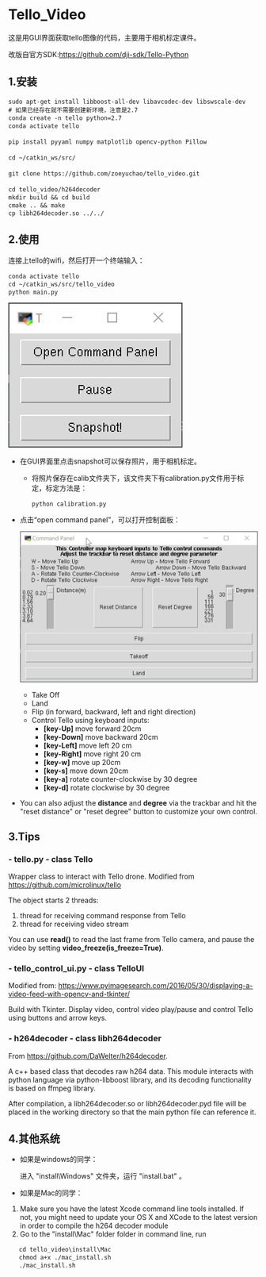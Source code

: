 # Tello_Video

这是用GUI界面获取tello图像的代码，主要用于相机标定课件。

改版自官方SDK:https://github.com/dji-sdk/Tello-Python

## 1.安装

```
sudo apt-get install libboost-all-dev libavcodec-dev libswscale-dev
# 如果已经存在就不需要创建新环境，注意是2.7
conda create -n tello python=2.7
conda activate tello

pip install pyyaml numpy matplotlib opencv-python Pillow

cd ~/catkin_ws/src/

git clone https://github.com/zoeyuchao/tello_video.git

cd tello_video/h264decoder
mkdir build && cd build
cmake .. && make
cp libh264decoder.so ../../
```

## 2.使用

连接上tello的wifi，然后打开一个终端输入：

```
conda activate tello
cd ~/catkin_ws/src/tello_video
python main.py
```

![main]( https://github.com/zoeyuchao/tello_video/blob/master/figure/main.jpg)

- 在GUI界面里点击snapshot可以保存照片，用于相机标定。

  - 将照片保存在calib文件夹下，该文件夹下有calibration.py文件用于标定，标定方法是：

    ```
    python calibration.py
    ```

- 点击“open command panel”，可以打开控制面板：

  ![panel]( https://github.com/zoeyuchao/tello_video/blob/master/figure/panel.jpg)

  - Take Off
  - Land
  - Flip (in forward, backward, left and right direction)
  - Control Tello using keyboard inputs:
      - **[key-Up]** move forward 20cm
      - **[key-Down]** move backward 20cm
      - **[key-Left]** move left 20 cm
      - **[key-Right]** move right 20 cm
      - **[key-w]** move up 20cm
      - **[key-s]** move down 20cm
      - **[key-a]** rotate counter-clockwise by 30 degree
      - **[key-d]** rotate clockwise by 30 degree

- You can also adjust the **distance** and **degree** via the trackbar and hit the "reset distance" or "reset degree" button to customize your own control.

## 3.Tips

### -  tello.py - class Tello

Wrapper class to interact with Tello drone.
Modified from <https://github.com/microlinux/tello>

The object starts 2 threads:

 1. thread for receiving command response from Tello
 2. thread for receiving video stream

You can use **read()** to read the last frame from Tello camera, and pause the video by setting **video_freeze(is_freeze=True)**.

### - tello_control_ui.py - class TelloUI

Modified from: https://www.pyimagesearch.com/2016/05/30/displaying-a-video-feed-with-opencv-and-tkinter/

Build with Tkinter. Display video, control video play/pause and control Tello using buttons and arrow keys.

### - h264decoder - class libh264decoder

From <https://github.com/DaWelter/h264decoder>.

A c++ based class that decodes raw h264 data. This module interacts with python language via python-libboost library, and its decoding functionality is based on ffmpeg library. 

After compilation, a libh264decoder.so or libh264decoder.pyd file will be placed in the working directory so that the main python file can reference it. 

## 4.其他系统

- 如果是windows的同学：

	进入 "install\Windows" 文件夹，运行 "install.bat" 。

- 如果是Mac的同学：

1. Make sure you have the latest Xcode command line tools installed. If not, you might need to update your OS X and XCode to the latest version in order to compile the h264 decoder module
2. Go to the "install\Mac" folder folder in command line, run

```
   cd tello_video\install\Mac
   chmod a+x ./mac_install.sh
   ./mac_install.sh
```